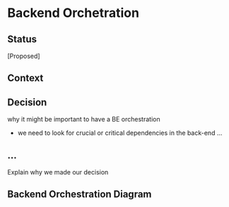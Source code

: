 # Backend Orchetration

## Status

[Proposed]

## Context


## Decision
why it might be important to have a BE orchestration
- we need to look for crucial or critical dependencies in the back-end
...



## ...

Explain why we made our decision

<!-- underdev check slides -->

## Backend Orchestration Diagram
